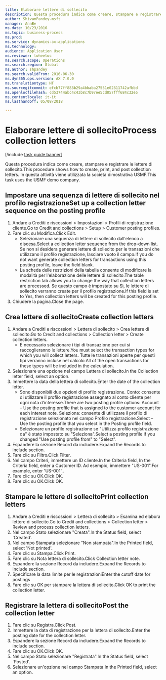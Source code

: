 ```yaml
--- 
title: Elaborare lettere di sollecito
description: Questa procedura indica come creare, stampare e registrare le lettere di sollecito.
author: ShivamPandey-msft
manager: AnnBe
ms.date: 10/23/2016
ms.topic: business-process
ms.prod: 
ms.service: dynamics-ax-applications
ms.technology: 
audience: Application User
ms.reviewer: twheeloc
ms.search.scope: Operations
ms.search.region: Global
ms.author: shpandey
ms.search.validFrom: 2016-06-30
ms.dyn365.ops.version: AX 7.0.0
ms.translationtype: HT
ms.sourcegitcommit: efcb77ff883b29a4bbaba27551e02311742afbbd
ms.openlocfilehash: cd53744abc4c43b8c7b97ee5cd057fff684c32e5
ms.contentlocale: it-it
ms.lasthandoff: 05/08/2018

---
```

# <a name="process-collection-letters"></a><span data-ttu-id="cd44f-103">Elaborare lettere di sollecito</span><span class="sxs-lookup"><span data-stu-id="cd44f-103">Process collection letters</span></span>

[!include [task guide banner](../../includes/task-guide-banner.md)]

<span data-ttu-id="cd44f-104">Questa procedura indica come creare, stampare e registrare le lettere di sollecito.</span><span class="sxs-lookup"><span data-stu-id="cd44f-104">This procedure shows how to create, print, and post collection letters.</span></span> <span data-ttu-id="cd44f-105">In questa attività viene utilizzata la società dimostrativa USMF.</span><span class="sxs-lookup"><span data-stu-id="cd44f-105">This task uses the USMF demo company.</span></span>


## <a name="set-up-a-collection-letter-sequence-on-the-posting-profile"></a><span data-ttu-id="cd44f-106">Impostare una sequenza di lettere di sollecito nel profilo registrazione</span><span class="sxs-lookup"><span data-stu-id="cd44f-106">Set up a collection letter sequence on the posting profile</span></span>
1. <span data-ttu-id="cd44f-107">Andare a Crediti e riscossioni > Impostazioni > Profili di registrazione cliente.</span><span class="sxs-lookup"><span data-stu-id="cd44f-107">Go to Credit and collections > Setup > Customer posting profiles.</span></span>
2. <span data-ttu-id="cd44f-108">Fare clic su Modifica.</span><span class="sxs-lookup"><span data-stu-id="cd44f-108">Click Edit.</span></span>
    * <span data-ttu-id="cd44f-109">Selezionare una sequenza di lettere di sollecito dall'elenco a discesa.</span><span class="sxs-lookup"><span data-stu-id="cd44f-109">Select a collection letter sequence from the drop-down list.</span></span> <span data-ttu-id="cd44f-110">Se non si desidera generare lettere di sollecito per le transazioni che utilizzano il profilo registrazione, lasciare vuoto il campo.</span><span class="sxs-lookup"><span data-stu-id="cd44f-110">If you do not want generate collection letters for transactions using this posting profile, leave the field blank.</span></span>  
    * <span data-ttu-id="cd44f-111">La scheda delle restrizioni della tabella consente di modificare la modalità per l'elaborazione delle lettere di sollecito.</span><span class="sxs-lookup"><span data-stu-id="cd44f-111">The table restriction tab allows you to change the way that collection letters are processed.</span></span> <span data-ttu-id="cd44f-112">Se questo campo è impostato su Sì, le lettere di sollecito verranno create per il profilo registrazione.</span><span class="sxs-lookup"><span data-stu-id="cd44f-112">If this field is set to Yes, then collection letters will be created for this posting profile.</span></span>  
3. <span data-ttu-id="cd44f-113">Chiudere la pagina.</span><span class="sxs-lookup"><span data-stu-id="cd44f-113">Close the page.</span></span>

## <a name="create-collection-letters"></a><span data-ttu-id="cd44f-114">Crea lettere di sollecito</span><span class="sxs-lookup"><span data-stu-id="cd44f-114">Create collection letters</span></span>
1. <span data-ttu-id="cd44f-115">Andare a Crediti e riscossioni > Lettera di sollecito > Crea lettere di sollecito.</span><span class="sxs-lookup"><span data-stu-id="cd44f-115">Go to Credit and collections > Collection letter > Create collection letters.</span></span>
    * <span data-ttu-id="cd44f-116">È necessario selezionare i tipi di transazione per cui si raccoglieranno le lettere.</span><span class="sxs-lookup"><span data-stu-id="cd44f-116">You must select the transaction types for which you will collect letters.</span></span> <span data-ttu-id="cd44f-117">Tutte le transazioni aperte per questi tipi verranno incluse nel calcolo.</span><span class="sxs-lookup"><span data-stu-id="cd44f-117">All of the open transactions for these types will be included in the calculation.</span></span>  
2. <span data-ttu-id="cd44f-118">Selezionare una opzione nel campo Lettera di sollecito.</span><span class="sxs-lookup"><span data-stu-id="cd44f-118">In the Collection letter field, select an option.</span></span>
3. <span data-ttu-id="cd44f-119">Immettere la data della lettera di sollecito.</span><span class="sxs-lookup"><span data-stu-id="cd44f-119">Enter the date of the collection letter.</span></span>
    * <span data-ttu-id="cd44f-120">Sono disponibili due opzioni di profilo registrazione. Conto: consente di utilizzare il profilo registrazione assegnato al conto cliente per ogni nota d'interesse.</span><span class="sxs-lookup"><span data-stu-id="cd44f-120">There are two posting profile options:   Account – Use the posting profile that is assigned to the customer account for each interest note.</span></span>   <span data-ttu-id="cd44f-121">Seleziona: consente di utilizzare il profilo di registrazione selezionato nel campo Profilo registrazione.</span><span class="sxs-lookup"><span data-stu-id="cd44f-121">Select – Use the posting profile that you select in the Posting profile field.</span></span>  
    * <span data-ttu-id="cd44f-122">Selezionare un profilo registrazione se "Utilizza profilo registrazione da" è stato impostato su "Seleziona".</span><span class="sxs-lookup"><span data-stu-id="cd44f-122">Select a posting profile if you changed "Use posting profile from" to "Select".</span></span>  
4. <span data-ttu-id="cd44f-123">Espandere la sezione Record da includere.</span><span class="sxs-lookup"><span data-stu-id="cd44f-123">Expand the Records to include section.</span></span>
5. <span data-ttu-id="cd44f-124">Fare clic su Filtro.</span><span class="sxs-lookup"><span data-stu-id="cd44f-124">Click Filter.</span></span>
6. <span data-ttu-id="cd44f-125">Nel campo Criteri, immettere un ID cliente.</span><span class="sxs-lookup"><span data-stu-id="cd44f-125">In the Criteria field, In the Criteria field, enter a Customer ID.</span></span> <span data-ttu-id="cd44f-126">Ad esempio, immettere "US-001".</span><span class="sxs-lookup"><span data-stu-id="cd44f-126">For example, enter 'US-001'..</span></span>
7. <span data-ttu-id="cd44f-127">Fare clic su OK.</span><span class="sxs-lookup"><span data-stu-id="cd44f-127">Click OK.</span></span>
8. <span data-ttu-id="cd44f-128">Fare clic su OK.</span><span class="sxs-lookup"><span data-stu-id="cd44f-128">Click OK.</span></span>

## <a name="print-collection-letters"></a><span data-ttu-id="cd44f-129">Stampare le lettere di sollecito</span><span class="sxs-lookup"><span data-stu-id="cd44f-129">Print collection letters</span></span>
1. <span data-ttu-id="cd44f-130">Andare a Crediti e riscossioni > Lettera di sollecito > Esamina ed elabora lettere di sollecito.</span><span class="sxs-lookup"><span data-stu-id="cd44f-130">Go to Credit and collections > Collection letter > Review and process collection letters.</span></span>
2. <span data-ttu-id="cd44f-131">Nel campo Stato selezionare "Creata".</span><span class="sxs-lookup"><span data-stu-id="cd44f-131">In the Status field, select 'Created'.</span></span>
3. <span data-ttu-id="cd44f-132">Nel campo Stampata selezionare "Non stampata".</span><span class="sxs-lookup"><span data-stu-id="cd44f-132">In the Printed field, select 'Not printed'.</span></span>
4. <span data-ttu-id="cd44f-133">Fare clic su Stampa.</span><span class="sxs-lookup"><span data-stu-id="cd44f-133">Click Print.</span></span>
5. <span data-ttu-id="cd44f-134">Fare clic su Nota lettera di sollecito.</span><span class="sxs-lookup"><span data-stu-id="cd44f-134">Click Collection letter note.</span></span>
6. <span data-ttu-id="cd44f-135">Espandere la sezione Record da includere.</span><span class="sxs-lookup"><span data-stu-id="cd44f-135">Expand the Records to include section.</span></span>
7. <span data-ttu-id="cd44f-136">Specificare la data limite per le registrazioni</span><span class="sxs-lookup"><span data-stu-id="cd44f-136">Enter the cutoff date for postings</span></span>
8. <span data-ttu-id="cd44f-137">Fare clic su OK per stampare la lettera di sollecito.</span><span class="sxs-lookup"><span data-stu-id="cd44f-137">Click OK to print the collection letter.</span></span>

## <a name="post-the-collection-letter"></a><span data-ttu-id="cd44f-138">Registrare la lettera di sollecito</span><span class="sxs-lookup"><span data-stu-id="cd44f-138">Post the collection letter</span></span>
1. <span data-ttu-id="cd44f-139">Fare clic su Registra.</span><span class="sxs-lookup"><span data-stu-id="cd44f-139">Click Post.</span></span>
2. <span data-ttu-id="cd44f-140">Immettere la data di registrazione per la lettera di sollecito.</span><span class="sxs-lookup"><span data-stu-id="cd44f-140">Enter the posting date for the collection letter.</span></span>
3. <span data-ttu-id="cd44f-141">Espandere la sezione Record da includere.</span><span class="sxs-lookup"><span data-stu-id="cd44f-141">Expand the Records to include section.</span></span>
4. <span data-ttu-id="cd44f-142">Fare clic su OK.</span><span class="sxs-lookup"><span data-stu-id="cd44f-142">Click OK.</span></span>
5. <span data-ttu-id="cd44f-143">Nel campo Stato selezionare "Registrata".</span><span class="sxs-lookup"><span data-stu-id="cd44f-143">In the Status field, select 'Posted'.</span></span>
6. <span data-ttu-id="cd44f-144">Selezionare un'opzione nel campo Stampata.</span><span class="sxs-lookup"><span data-stu-id="cd44f-144">In the Printed field, select an option.</span></span>



